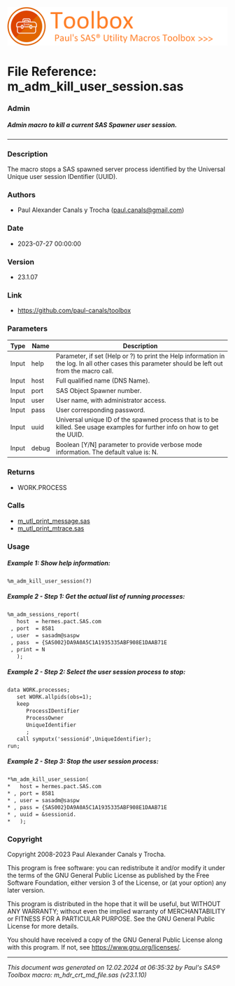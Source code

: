 ![../../misc/images/doc_banner.png](../../misc/images/doc_banner.png)
# 
# File Reference: m_adm_kill_user_session.sas

### Admin

##### Admin macro to kill a current SAS Spawner user session.

***

### Description
The macro stops a SAS spawned server process identified by the Universal Unique user session IDentifier (UUID).

### Authors
* Paul Alexander Canals y Trocha (paul.canals@gmail.com)

### Date
* 2023-07-27 00:00:00

### Version
* 23.1.07

### Link
* https://github.com/paul-canals/toolbox

### Parameters
| Type | Name | Description |
| ---- | ---- | ----------- |
| Input | help | Parameter, if set (Help or ?) to print the Help information in the log. In all other cases this parameter should be left out from the macro call. |
| Input | host | Full qualified  name (DNS Name). |
| Input | port | SAS Object Spawner  number. |
| Input | user | User name, with administrator access. |
| Input | pass | User corresponding password. |
| Input | uuid | Universal unique ID of the spawned process that is to be killed. See usage examples for further info on how to get the UUID. |
| Input | debug | Boolean [Y/N] parameter to provide verbose mode information. The default value is: N. |

### Returns
* WORK.PROCESS

### Calls
* [m_utl_print_message.sas](m_utl_print_message.md)
* [m_utl_print_mtrace.sas](m_utl_print_mtrace.md)

### Usage

##### Example 1: Show help information:
```sas
%m_adm_kill_user_session(?)
```

##### Example 2 - Step 1: Get the actual list of running processes:
```sas
%m_adm_sessions_report(
   host  = hermes.pact.SAS.com
 , port  = 8581
 , user  = sasadm@saspw
 , pass  = {SAS002}DA9A0A5C1A1935335ABF908E1DAAB71E
 , print = N
   );
```

##### Example 2 - Step 2: Select the user session process to stop:
```sas
data WORK.processes;
   set WORK.allpids(obs=1);
   keep
      ProcessIDentifier
      ProcessOwner
      UniqueIdentifier
      ;
   call symputx('sessionid',UniqueIdentifier);
run;

```

##### Example 2 - Step 3: Stop the user session process:
```sas
*%m_adm_kill_user_session(
*   host = hermes.pact.SAS.com
* , port = 8581
* , user = sasadm@saspw
* , pass = {SAS002}DA9A0A5C1A1935335ABF908E1DAAB71E
* , uuid = &sessionid.
*   );
```

### Copyright
Copyright 2008-2023 Paul Alexander Canals y Trocha. 
 
This program is free software: you can redistribute it and/or modify 
it under the terms of the GNU General Public License as published by 
the Free Software Foundation, either version 3 of the License, or 
(at your option) any later version. 
 
This program is distributed in the hope that it will be useful, 
but WITHOUT ANY WARRANTY; without even the implied warranty of 
MERCHANTABILITY or FITNESS FOR A PARTICULAR PURPOSE. See the 
GNU General Public License for more details. 
 
You should have received a copy of the GNU General Public License 
along with this program. If not, see <https://www.gnu.org/licenses/>. 


***
*This document was generated on 12.02.2024 at 06:35:32  by Paul's SAS&reg; Toolbox macro: m_hdr_crt_md_file.sas (v23.1.10)*
